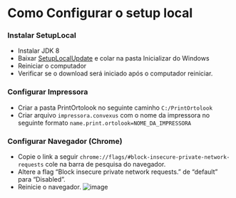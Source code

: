 # Como Configurar o setup local

### Instalar SetupLocal
- Instalar JDK 8
- Baixar [SetupLocalUpdate](https://github.com/convexus-source/convexus-source.github.io/raw/master/SetupLocalUpdate.jar) e colar na pasta Inicializar do Windows
- Reiniciar o computador
- Verificar se o download será iniciado após o computador reiniciar.

### Configurar Impressora
- Criar a pasta PrintOrtolook no seguinte caminho ```C:/PrintOrtolook```
- Criar arquivo ```impressora.convexus``` com o nome da impressora no seguinte formato ```name.print.ortolook=NOME_DA_IMPRESSORA```

### Configurar Navegador (Chrome)
- Copie o link a seguir ```chrome://flags/#block-insecure-private-network-requests``` cole na barra de pesquisa do navegador.
- Altere a flag “Block insecure private network requests.” de “default” para “Disabled”.
- Reinicie o navegador.
![image](https://user-images.githubusercontent.com/24610869/150806805-aad13afb-10ba-404d-964e-b5ade09dcd35.png)
